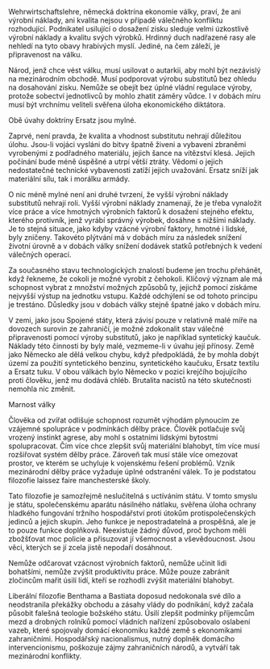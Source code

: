Wehrwirtschaftslehre, německá doktrína ekonomie války, praví, že ani výrobní náklady, ani kvalita nejsou v případě válečného konfliktu rozhodující. Podnikatel usilující o dosažení zisku sleduje velmi úzkostlivě výrobní náklady a kvalitu svých výrobků. Hrdinný duch nadřazené rasy ale nehledí na tyto obavy hrabivých myslí. Jediné, na čem záleží, je připravenost na válku.

Národ, jenž chce vést válku, musí usilovat o autarkii, aby mohl být nezávislý na mezinárodním obchodě. Musí podporovat výrobu substitutů bez ohledu na dosahování zisku. Nemůže se obejít bez úplné vládní regulace výroby, protože sobectví jednotlivců by mohlo zhatit záměry vůdce. I v dobách míru musí být vrchnímu veliteli svěřena úloha ekonomického diktátora.

Obě úvahy doktríny Ersatz jsou mylné.

Zaprvé, není pravda, že kvalita a vhodnost substitutu nehrají důležitou úlohu. Jsou-li vojáci vysláni do bitvy špatně živeni a vybaveni zbraněmi vyrobenými z podřadného materiálu, jejich šance na vítězství klesá. Jejich počínání bude méně úspěšné a utrpí větší ztráty. Vědomí o jejich nedostatečné technické vybavenosti zatíží jejich uvažování. Ersatz sníží jak materiální sílu, tak i morálku armády.

O nic méně mylné není ani druhé tvrzení, že vyšší výrobní náklady substitutů nehrají roli. Vyšší výrobní náklady znamenají, že je třeba vynaložit více práce a více hmotných výrobních faktorů k dosažení stejného efektu, kterého protivník, jenž vyrábí správný výrobek, dosáhne s nižšími náklady. Je to stejná situace, jako kdyby vzácné výrobní faktory, hmotné i lidské, byly zničeny. Takovéto plýtvání má v dobách míru za následek snížení životní úrovně a v dobách války snížení dodávek statků potřebných k vedení válečných operací.

Za současného stavu technologických znalostí budeme jen trochu přehánět, když řekneme, že cokoli je možné vyrobit z čehokoli. Klíčový význam ale má schopnost vybrat z množství možných způsobů ty, jejichž pomocí získáme nejvyšší výstup na jednotku vstupu. Každé odchýlení se od tohoto principu je trestáno. Důsledky jsou v dobách války stejně špatné jako v dobách míru.

V zemi, jako jsou Spojené státy, která závisí pouze v relativně malé míře na dovozech surovin ze zahraničí, je možné zdokonalit stav válečné připravenosti pomocí výroby substitutů, jako je například syntetický kaučuk. Náklady této činnosti by byly malé, vezmeme-li v úvahu její přínosy. Země jako Německo ale dělá velkou chybu, když předpokládá, že by mohla dobýt území za použití syntetického benzinu, syntetického kaučuku, Ersatz textilu a Ersatz tuku. V obou válkách bylo Německo v pozici krejčího bojujícího proti člověku, jenž mu dodává chléb. Brutalita nacistů na této skutečnosti nemohla nic změnit.

Marnost války

Člověka od zvířat odlišuje schopnost rozumět výhodám plynoucím ze vzájemné spolupráce v podmínkách dělby práce. Člověk potlačuje svůj vrozený instinkt agrese, aby mohl s ostatními lidskými bytostmi spolupracovat. Čím více chce zlepšit svůj materiální blahobyt, tím více musí rozšiřovat systém dělby práce. Zároveň tak musí stále více omezovat prostor, ve kterém se uchyluje k vojenskému řešení problémů. Vznik mezinárodní dělby práce vyžaduje úplné odstranění válek. To je podstatou filozofie laissez faire manchesterské školy.

Tato filozofie je samozřejmě neslučitelná s uctíváním státu. V tomto smyslu je státu, společenskému aparátu násilného nátlaku, svěřena úloha ochrany hladkého fungování tržního hospodářství proti útokům protispolečenských jedinců a jejich skupin. Jeho funkce je nepostradatelná a prospěšná, ale je to pouze funkce doplňková. Neexistuje žádný důvod, proč bychom měli zbožšťovat moc policie a přisuzovat jí všemocnost a vševědoucnost. Jsou věci, kterých se jí zcela jistě nepodaří dosáhnout.

Nemůže odčarovat vzácnost výrobních faktorů, nemůže učinit lidi bohatšími, nemůže zvýšit produktivitu práce. Může pouze zabránit zločincům mařit úsilí lidí, kteří se rozhodli zvýšit materiální blahobyt.

Liberální filozofie Benthama a Bastiata doposud nedokonala své dílo a neodstranila překážky obchodu a zásahy vlády do podnikání, když začala působit falešná teologie božského státu. Úsilí zlepšit podmínky příjemcům mezd a drobných rolníků pomocí vládních nařízení způsobovalo oslabení vazeb, které spojovaly domácí ekonomiku každé země s ekonomikami zahraničními. Hospodářský nacionalismus, nutný doplněk domácího intervencionismu, poškozuje zájmy zahraničních národů, a vytváří tak mezinárodní konflikty.